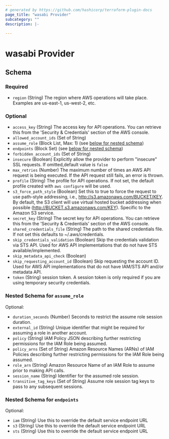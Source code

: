 ```yaml
---
# generated by https://github.com/hashicorp/terraform-plugin-docs
page_title: "wasabi Provider"
subcategory: ""
description: |-
  
---
```


# wasabi Provider





<!-- schema generated by tfplugindocs -->
## Schema

### Required

- `region` (String) The region where AWS operations will take place. Examples
are us-east-1, us-west-2, etc.

### Optional

- `access_key` (String) The access key for API operations. You can retrieve this
from the 'Security & Credentials' section of the AWS console.
- `allowed_account_ids` (Set of String)
- `assume_role` (Block List, Max: 1) (see [below for nested schema](#nestedblock--assume_role))
- `endpoints` (Block Set) (see [below for nested schema](#nestedblock--endpoints))
- `forbidden_account_ids` (Set of String)
- `insecure` (Boolean) Explicitly allow the provider to perform "insecure" SSL requests. If omitted,default value is `false`
- `max_retries` (Number) The maximum number of times an AWS API request is
being executed. If the API request still fails, an error is
thrown.
- `profile` (String) The profile for API operations. If not set, the default profile
created with `aws configure` will be used.
- `s3_force_path_style` (Boolean) Set this to true to force the request to use path-style addressing,
i.e., http://s3.amazonaws.com/BUCKET/KEY. By default, the S3 client will
use virtual hosted bucket addressing when possible
(http://BUCKET.s3.amazonaws.com/KEY). Specific to the Amazon S3 service.
- `secret_key` (String) The secret key for API operations. You can retrieve this
from the 'Security & Credentials' section of the AWS console.
- `shared_credentials_file` (String) The path to the shared credentials file. If not set
this defaults to ~/.aws/credentials.
- `skip_credentials_validation` (Boolean) Skip the credentials validation via STS API. Used for AWS API implementations that do not have STS available/implemented.
- `skip_metadata_api_check` (Boolean)
- `skip_requesting_account_id` (Boolean) Skip requesting the account ID. Used for AWS API implementations that do not have IAM/STS API and/or metadata API.
- `token` (String) session token. A session token is only required if you are
using temporary security credentials.

<a id="nestedblock--assume_role"></a>
### Nested Schema for `assume_role`

Optional:

- `duration_seconds` (Number) Seconds to restrict the assume role session duration.
- `external_id` (String) Unique identifier that might be required for assuming a role in another account.
- `policy` (String) IAM Policy JSON describing further restricting permissions for the IAM Role being assumed.
- `policy_arns` (Set of String) Amazon Resource Names (ARNs) of IAM Policies describing further restricting permissions for the IAM Role being assumed.
- `role_arn` (String) Amazon Resource Name of an IAM Role to assume prior to making API calls.
- `session_name` (String) Identifier for the assumed role session.
- `transitive_tag_keys` (Set of String) Assume role session tag keys to pass to any subsequent sessions.


<a id="nestedblock--endpoints"></a>
### Nested Schema for `endpoints`

Optional:

- `iam` (String) Use this to override the default service endpoint URL
- `s3` (String) Use this to override the default service endpoint URL
- `sts` (String) Use this to override the default service endpoint URL
